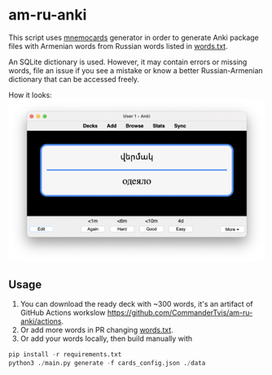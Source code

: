 # am-ru-anki

This script uses [mnemocards](https://github.com/guiferviz/mnemocards) generator in order to generate Anki package files with Armenian words from Russian words listed in [words.txt](data/words.txt).

An SQLite dictionary is used. However, it may contain errors or missing words, file an issue if you see a mistake or know a better Russian-Armenian dictionary that can be accessed freely.

How it looks:
![img.png](img.png)

## Usage

1. You can download the ready deck with ~300 words, it's an artifact of GitHub Actions workslow https://github.com/CommanderTvis/am-ru-anki/actions.
2. Or add more words in PR changing [words.txt](data/words.txt).
3. Or add your words locally, then build manually with
```python
pip install -r requirements.txt
python3 ./main.py generate -f cards_config.json ./data
```
